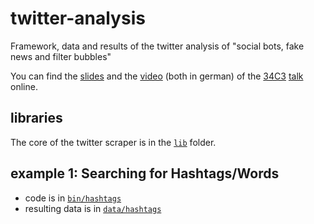 # twitter-analysis
Framework, data and results of the twitter analysis of "social bots, fake news and filter bubbles"

You can find the [slides](docs/slides_social_bots.pdf) and the [video](https://media.ccc.de/v/34c3-9268-social_bots_fake_news_und_filterblasen) (both in german) of the [34C3](https://events.ccc.de/congress/2017/wiki/index.php/Main_Page) [talk](https://events.ccc.de/congress/2017/Fahrplan/events/9268.html) online.

## libraries

The core of the twitter scraper is in the [`lib`](lib) folder.

## example 1: Searching for Hashtags/Words

- code is in [`bin/hashtags`](bin/hashtags)
- resulting data is in [`data/hashtags`](data/hashtags)



